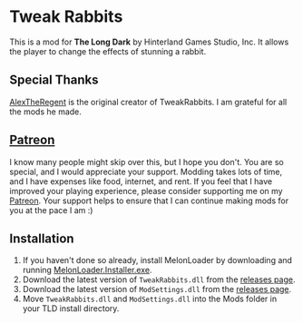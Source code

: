 ﻿# Tweak Rabbits

This is a mod for **The Long Dark** by Hinterland Games Studio, Inc. It allows the player to change the effects of stunning a rabbit.

## Special Thanks

[AlexTheRegent](https://github.com/AlexTheRegent) is the original creator of TweakRabbits. I am grateful for all the mods he made.

## [Patreon](https://www.patreon.com/ds5678)

I know many people might skip over this, but I hope you don't. You are so special, and I would appreciate your support. Modding takes lots of time, and I have expenses like food, internet, and rent. If you feel that I have improved your playing experience, please consider supporting me on my [Patreon](https://www.patreon.com/ds5678). Your support helps to ensure that I can continue making mods for you at the pace I am :)

## Installation

1. If you haven't done so already, install MelonLoader by downloading and running [MelonLoader.Installer.exe](https://github.com/HerpDerpinstine/MelonLoader/releases/latest/download/MelonLoader.Installer.exe).
2. Download the latest version of `TweakRabbits.dll` from the [releases page](https://github.com/ds5678/TweakRabbits/releases).
3. Download the latest version of `ModSettings.dll` from the [releases page](https://github.com/zeobviouslyfakeacc/ModSettings/releases).
4. Move `TweakRabbits.dll` and `ModSettings.dll` into the Mods folder in your TLD install directory.